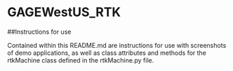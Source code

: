 # GAGEWestUS_RTK
##Instructions for use

Contained within this README.md are instructions for use with screenshots of demo applications, as well as class attributes and methods for the rtkMachine class defined in the rtkMachine.py file.
